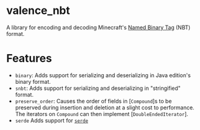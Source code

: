 # valence_nbt

A library for encoding and decoding Minecraft's [Named Binary Tag] (NBT)
format.

[Named Binary Tag]: https://minecraft.fandom.com/wiki/NBT_format

# Features
- `binary`: Adds support for serializing and deserializing in Java edition's binary format.
- `snbt`: Adds support for serializing and deserializing in "stringified" format.
- `preserve_order`: Causes the order of fields in [`Compound`]s to be
preserved during insertion and deletion at a slight cost to performance.
The iterators on `Compound` can then implement [`DoubleEndedIterator`].
- `serde` Adds support for [`serde`](https://docs.rs/serde/latest/serde/)
